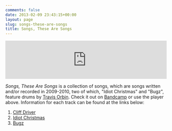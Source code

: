 ```yaml
---
comments: false
date: 2013-02-09 23:43:15+00:00
layout: page
slug: songs-these-are-songs
title: Songs, These Are Songs
---
```


<iframe style="border: 0; width: 100%; height: 120px;" src="http://bandcamp.com/EmbeddedPlayer/album=1876446436/size=large/bgcol=ffffff/linkcol=0687f5/tracklist=false/artwork=small/transparent=true/" seamless><a href="http://petepeterson.bandcamp.com/album/songs-these-are-songs">Songs, These Are Songs by Pete Peterson</a></iframe>

_Songs, These Are Songs_ is a collection of songs, which are songs written and/or recorded in 2009-2010, two of which, "Idiot Christmas" and "Bugz", feature drums by [Travis Orbin](http://travisorbin.com). Check it out on [Bandcamp](http://petepeterson.bandcamp.com/album/songs-these-are-songs) or use the player above. Information for each track can be found at the links below:

1. [Cliff Driver](cliff-driver)
2. [Idiot Christmas](idiot-christmas)
3. [Bugz](bugz)
